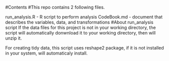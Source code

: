 #Contents
#This repo contains 2 following files.

run_analysis.R - R script to perform analysis
CodeBook.md - document that describes the variables, data, and transformations
#About run_analysis script
If the data files for this project is not in your working directory, the script will automatically donwnload it to your working directory, then will unzip it.

For creating tidy data, this script uses reshape2 package, if it is not installed in your system, will automaticaly install.
